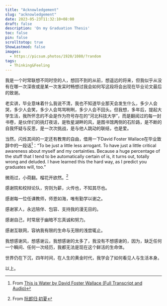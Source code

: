 ```yaml
---
title: "Acknowledgement"
slug: "acknowledgement"
date: 2023-05-23T11:32:10+08:00
draft: false
description: 'On my Graduation Thesis'
toc: false
pin: false
scrolltotop: true
ShowLastmod: false
images:
  - https://picsum.photos/1920/1080/?random
tags: 
  - Thinking&Feeling
---
```


我是一个时常联想不同时空的人，想回不到的从前，想遥远的将来，但我似乎从没有在哪一次深夜或是某一次发呆时畅想过我会如何写这段将会出现在毕业论文最后的致谢。

老实讲，毕业意味着什么我说不清，我也不知道毕业那天会发生什么，多少人会哭，多少人会笑，多少人会骂骂咧咧，多少人会不回头。但我想，多年后，提起大学生活，我所怀念的不会是作为符号存在的“河北科技大学”，而是翻阅过的每一封书卷，是伙伴们的挑灯夜话，是牧星湖畔的风，是图书馆两侧的石阶路，是不断的自我怀疑与反思，是一次次挑战，是与他人跳动的联结，也是爱。

当然，闪烁其间的一定还有教育的自由，借用一下David Foster Wallace在毕业致辞中的一段话[^1]：“To be just a little less arrogant. To have just a little critical awareness about myself and my certainties. Because a huge percentage of the stuff that I tend to be automatically certain of is, it turns out, totally wrong and deluded. I have learned this the hard way, as I predict you graduates will, too.”

微雨过，小荷翻。榴花开欲然。[^2]

感谢院和校辩论队，穷则为薪，火传也，不知其尽也。

感谢每一位任课教师，师恩如海，唯有勤学以谢之。

感谢家人，永远陪伴、包容、支持我的漫无目的。

感谢自己，时常居于幽暗不忘真诚和努力。

感谢互联网，容纳我有限的生命与无限的浅尝辄止。

我想感谢风，想感谢云，我想感谢的太多了，我没有不想感谢的，因为，缺乏任何一个瞬间、任何一次经历，我都无法是现在这个鲜活的生命体。

世界仍在下沉，四年时间，在人生的黄金时代，我学会了如何看见人与生活本身。

以上。

[^1]: From [This is Water by David Foster Wallace (Full Transcript and Audio)](https://fs.blog/david-foster-wallace-this-is-water/)
[^2]: From [阮郎归·初夏](https://zh.wikisource.org/zh-hans/%E9%98%AE%E9%83%8E%E6%AD%B8%EF%BC%88%E5%88%9D%E5%A4%8F%EF%BC%89)
